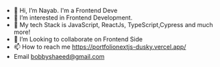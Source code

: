 - 👋 Hi, I’m Nayab. I'm a Frontend Deve
- 👀 I’m interested in Frontend Development.
- 🌱 My tech Stack is JavaScript, ReactJs, TypeScript,Cypress and much more!  
- 💞️ I’m Looking to collaborate on Frontend Side
- 📫 How to reach me https://portfolionextjs-dusky.vercel.app/
- Email bobbyshaeed@gmail.com

